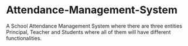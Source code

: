 # Attendance-Management-System
A School Attendance Management System where there are three entities Principal, Teacher and Students where all of them will have different functionalities.
